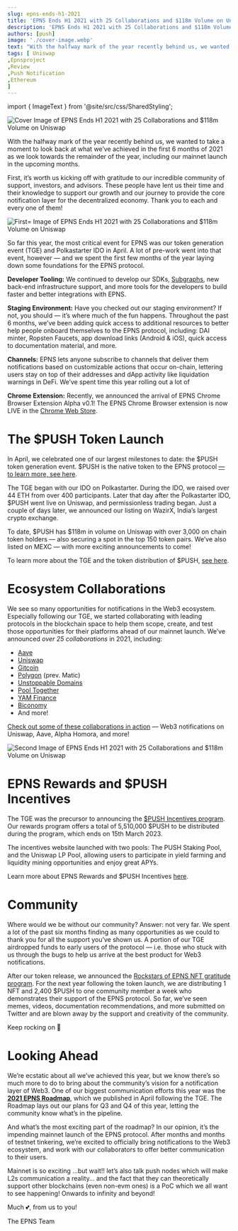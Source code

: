 ```yaml
---
slug: epns-ends-h1-2021
title: 'EPNS Ends H1 2021 with 25 Collaborations and $118m Volume on Uniswap'
description: 'EPNS Ends H1 2021 with 25 Collaborations and $118m Volume on Uniswap'
authors: [push]
image: './cover-image.webp'
text: "With the halfway mark of the year recently behind us, we wanted to take a moment to look back at what we’ve achieved in the first 6 months of 2021 as we look towards the remainder of the year, including our mainnet launch in the upcoming months."
tags: [ Uniswap
,Epnsproject
,Review
,Push Notification
,Ethereum
]
---
```

import { ImageText } from '@site/src/css/SharedStyling';

![Cover Image of EPNS Ends H1 2021 with 25 Collaborations and $118m Volume on Uniswap](./cover-image.webp)

<!--truncate-->

With the halfway mark of the year recently behind us, we wanted to take a moment to look back at what we’ve achieved in the first 6 months of 2021 as we look towards the remainder of the year, including our mainnet launch in the upcoming months.

First, it’s worth us kicking off with gratitude to our incredible community of support, investors, and advisors. These people have lent us their time and their knowledge to support our growth and our journey to provide the core notification layer for the decentralized economy. Thank you to each and every one of them!

![First= Image of EPNS Ends H1 2021 with 25 Collaborations and $118m Volume on Uniswap](./image-1.webp)

So far this year, the most critical event for EPNS was our token generation event (TGE) and Polkastarter IDO in April. A lot of pre-work went into that event, however — and we spent the first few months of the year laying down some foundations for the EPNS protocol.

**Developer Tooling:** We continued to develop our SDKs, [Subgraphs](https://thegraph.com/explorer/subgraph/epnsproject/epnsprod), new back-end infrastructure support, and more tools for the developers to build faster and better integrations with EPNS.

**Staging Environment:** Have you checked out our staging environment? If not, you should — it’s where much of the fun happens. Throughout the past 6 months, we’ve been adding quick access to additional resources to better help people onboard themselves to the EPNS protocol, including: DAI minter, Ropsten Faucets, app download links (Android & iOS), quick access to documentation material, and more.

**Channels:** EPNS lets anyone subscribe to channels that deliver them notifications based on customizable actions that occur on-chain, lettering users stay on top of their addresses and dApp activity like liquidation warnings in DeFi. We’ve spent time this year rolling out a lot of

**Chrome Extension:** Recently, we announced the arrival of EPNS Chrome Browser Extension Alpha v0.1! The EPNS Chrome Browser extension is now LIVE in the [Chrome Web Store](https://chrome.google.com/webstore/detail/epns-protocol-alpha/lbdcbpaldalgiieffakjhiccoeebchmg/).

The $PUSH Token Launch
======================

In April, we celebrated one of our largest milestones to date: the $PUSH token generation event. $PUSH is the native token to the EPNS protocol [— to learn more, see here](https://medium.com/ethereum-push-notification-service/push-token-economics-d7f566c29b1a).

The TGE began with our IDO on Polkastarter. During the IDO, we raised over 44 ETH from over 400 participants. Later that day after the Polkastarter IDO, $PUSH went live on Uniswap, and permissionless trading began. Just a couple of days later, we announced our listing on WazirX, India’s largest crypto exchange.

To date, $PUSH has $118m in volume on Uniswap with over 3,000 on chain token holders — also securing a spot in the top 150 token pairs. We’ve also listed on MEXC — with more exciting announcements to come!

To learn more about the TGE and the token distribution of $PUSH, [see here](https://medium.com/ethereum-push-notification-service/announcing-the-epns-push-token-generation-event-4d1699e716f5).

Ecosystem Collaborations
========================

We see so many opportunities for notifications in the Web3 ecosystem. Especially following our TGE, we started collaborating with leading protocols in the blockchain space to help them scope, create, and test those opportunities for their platforms ahead of our mainnet launch. We’ve announced _over 25 collaborations_ in 2021, including:

*   [Aave](https://medium.com/ethereum-push-notification-service/epns-collaborates-with-aave-to-bring-push-notifications-to-aave-users-3cdd7baf38e0)
*   [Uniswap](https://medium.com/ethereum-push-notification-service/accelerating-defi-with-epns-f2cbfaa33c91)
*   [Gitcoin](https://medium.com/ethereum-push-notification-service/gitcoin-growing-open-source-using-web3-notifs-36a9ec6e97dc)
*   [Polygon](https://medium.com/ethereum-push-notification-service/scaling-web3notifs-on-polygons-layer-2-100e19e3269d) (prev. Matic)
*   [Unstoppable Domains](https://medium.com/ethereum-push-notification-service/epns-partners-with-unstoppable-domains-4d5507ddb6bd)
*   [Pool Together](https://medium.com/ethereum-push-notification-service/win-win-for-users-of-pooltogether-and-epns-adb6e8d9188f)
*   [YAM Finance](https://medium.com/yam-finance/yam-finance-integrates-epns-for-decentralized-communication-and-notifications-8611b9a9921c)
*   [Biconomy](https://medium.com/ethereum-push-notification-service/meta-txn-power-house-biconomy-collaborates-with-epns-d33032658466)
*   And more!

[Check out some of these collaborations in action](https://medium.com/ethereum-push-notification-service/roadmap-q2-strategic-collabs-and-what-we-did-so-far-with-them-ca86a868656d) — Web3 notifications on Uniswap, Aave, Alpha Homora, and more!

![Second Image of EPNS Ends H1 2021 with 25 Collaborations and $118m Volume on Uniswap](./image-2.webp)

EPNS Rewards and $PUSH Incentives
=================================

The TGE was the precursor to announcing the [$PUSH Incentives program](http://incentives.epns.io). Our rewards program offers a total of 5,510,000 $PUSH to be distributed during the program, which ends on 15th March 2023.

The incentives website launched with two pools: The PUSH Staking Pool, and the Uniswap LP Pool, allowing users to participate in yield farming and liquidity mining opportunities and enjoy great APYs.

Learn more about EPNS Rewards and $PUSH Incentives [here](https://medium.com/ethereum-push-notification-service/epns-push-liquidity-rewards-program-d16ff2c0fef4).

Community
=========

Where would we be without our community? Answer: not very far. We spent a lot of the past six months finding as many opportunities as we could to thank you for all the support you’ve shown us. A portion of our TGE airdropped funds to early users of the protocol — i.e. those who stuck with us through the bugs to help us arrive at the best product for Web3 notifications.

After our token release, we announced the [Rockstars of EPNS NFT gratitude program](https://medium.com/ethereum-push-notification-service/kicking-off-the-epns-nft-community-drops-6a5c49808cf). For the next year following the token launch, we are distributing 1 NFT and 2,400 $PUSH to one community member a week who demonstrates their support of the EPNS protocol. So far, we’ve seen memes, videos, documentation recommendations, and more submitted on Twitter and are blown away by the support and creativity of the community.

Keep rocking on 🤘

Looking Ahead
=============

We’re ecstatic about all we’ve achieved this year, but we know there’s so much more to do to bring about the community’s vision for a notification layer of Web3. One of our biggest communication efforts this year was the [**2021 EPNS Roadmap**](https://medium.com/ethereum-push-notification-service/epns-roadmap-2021-c4ededc57a12), which we published in April following the TGE. The Roadmap lays out our plans for Q3 and Q4 of this year, letting the community know what’s in the pipeline.

And what’s the most exciting part of the roadmap? In our opinion, it’s the impending mainnet launch of the EPNS protocol. After months and months of testnet tinkering, we’re excited to officially bring notifications to the Web3 ecosystem, and work with our collaborators to offer better communication to their users.

Mainnet is so exciting …but wait!! let’s also talk push nodes which will make L2s communication a reality… and the fact that they can theoretically support other blockchains (even non-evm ones) is a PoC which we all want to see happening! Onwards to infinity and beyond!

Much 💕, from us to you!

The EPNS Team

